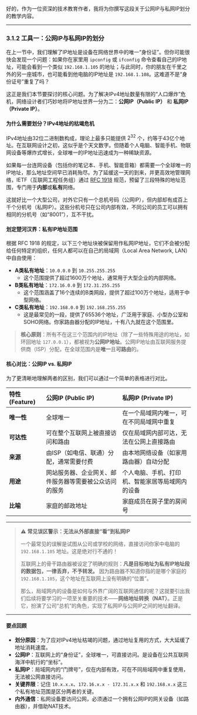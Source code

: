 好的，作为一位资深的技术教育作者，我将为你撰写这段关于公网IP与私网IP划分的教学内容。

---

### 3.1.2 工具一：公网IP与私网IP的划分

在上一节中，我们理解了IP地址是设备在网络世界中的唯一“身份证”。但你可能很快会发现一个问题：如果你在家里用 `ipconfig` 或 `ifconfig` 命令查看自己的IP地址，可能会看到一个类似 `192.168.1.105` 的地址；与此同时，你的朋友在千里之外的另一座城市，也可能看到他电脑的IP地址是 `192.168.1.108`。这难道不是“身份证号”重复了吗？

这正是我们本节要探讨的核心问题。为了解决IPv4地址数量有限的“人口爆炸”危机，网络设计者们巧妙地将IP地址世界一分为二：**公网IP（Public IP）** 和 **私网IP（Private IP）**。

#### 为什么需要划分？IPv4地址的枯竭危机

IPv4地址由32位二进制数构成，理论上最多只能提供 $2^{32}$ 个，约等于43亿个地址。在互联网设计之初，这似乎是个天文数字。但随着个人电脑、智能手机、物联网设备等爆炸式增长，全球唯一的IP地址迅速成为一种稀缺资源。

如果每一台连网设备（包括你的笔记本、手机、智能音箱）都需要一个全球唯一的IP地址，那么地址空间早已消耗殆尽。为了延缓这一天的到来，并更高效地管理网络，IETF（互联网工程任务组）通过 [RFC 1918](https://tools.ietf.org/html/rfc1918) 规范，预留了三段特殊的地址范围，专门用于**内部**或**私有**网络。

这就好比一个大型公司，对外它只有一个总机号码（公网IP），但内部却有成百上千个分机号（私网IP）。这些分机号只在公司内部有效，不同公司的员工可以拥有相同的分机号（如“8001”），互不干扰。

#### 划定楚河汉界：私有IP地址范围

根据 RFC 1918 的规定，以下三个地址块被保留用作私网IP地址，它们不会被分配给任何特定的组织，任何人都可以在自己的局域网（Local Area Network, LAN）中自由使用：

*   **A类私有地址**：`10.0.0.0` 到 `10.255.255.255`
    *   这个范围提供了超过1600万个地址，通常用于大型企业的内部网络。
*   **B类私有地址**：`172.16.0.0` 到 `172.31.255.255`
    *   这个范围涵盖了16个连续的B类网段，提供了超过100万个地址，适用于中型网络。
*   **C类私有地址**：`192.168.0.0` 到 `192.168.255.255`
    *   这是最常见的一段，提供了65536个地址，广泛用于家庭、小型办公室和SOHO网络。你家路由器分配的IP地址，十有八九就在这个范围里。

> **核心原则**：所有不在这三个范围内的IP地址（除了一些特殊用途的地址，如环回地址 `127.0.0.1`），都被视为**公网IP地址**。公网IP地址由互联网服务提供商（ISP）分配，在全球范围内是**唯一**且**可路由**的。

#### 核心对比：公网IP vs. 私网IP

为了更清晰地理解两者的区别，我们可以通过一个简单的表格进行对比。

| 特性 (Feature) | 公网IP (Public IP) | 私网IP (Private IP) |
| :--- | :--- | :--- |
| **唯一性** | 全球唯一 | 在一个局域网内唯一，可在不同局域网中重复 |
| **可达性** | 可在整个互联网上被直接访问和路由 | 仅在局域网内部可达，无法在公网上直接路由 |
| **来源** | 由ISP（如电信、联通）分配，通常需要付费 | 由本地网络设备（如家用路由器）自动分配 |
| **用途** | 网站服务器、企业网关、邮件服务器等需要被公众访问的服务 | 个人电脑、手机、打印机、智能家居等局域网内的设备 |
| **比喻** | 家庭的邮政地址 | 家庭成员在房子里的房间号 |

---
> ⚠️ **常见误区警示：无法从外部直接“看”到私网IP**
>
> 一个最常见的误解是试图从公司或学校的网络，直接访问你家中电脑的 `192.168.1.105` 地址。这是绝对行不通的！
>
> 互联网上的骨干路由器被设定了明确的规则：**凡是目标地址为私有IP地址段的数据包，一律丢弃，不予转发。** 因为路由器不知道你指的是哪个家庭的 `192.168.1.105`，这个地址在互联网上没有明确的“位置”。
>
> 那么，局域网内的设备是如何与外界广阔的互联网通信的呢？这就要引出我们后续将要学习的一项至关重要的技术——**网络地址转换（NAT）**。正是它，扮演了公司“总机”的角色，实现了私网IP与公网IP之间的地址翻译。

---

#### 要点回顾

*   **划分原因**：为了应对IPv4地址枯竭的问题，通过地址复用的方式，大大延缓了地址消耗速度。
*   **公网IP**：互联网上的“身份证”，全球唯一，可直接访问。是设备在公共互联网海洋中航行的“坐标”。
*   **私网IP**：局域网内的“门牌号”，仅在内部有效，可在不同局域网中重复使用，无法被公网直接访问。
*   **关键界限**：记住 `10.x.x.x`、`172.16.x.x - 172.31.x.x` 和 `192.168.x.x` 这三个私有地址范围是区分两者的关键。
*   **内外通信**：私网设备要访问公网，必须通过一个拥有公网IP的网关设备（如路由器），并借助NAT技术。